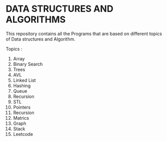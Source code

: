 # DATA STRUCTURES AND ALGORITHMS
This repository contains all the Programs that are based on different topics of Data structures and Algorithm.

Topics :
1) Array
2) Binary Search 
3) Trees
4) AVL
5) Linked List
6) Hashing
7) Queue
8) Recursion
9) STL
10) Pointers
11) Recursion
12) Matrics
13) Graph
14) Stack
15) Leetcode

